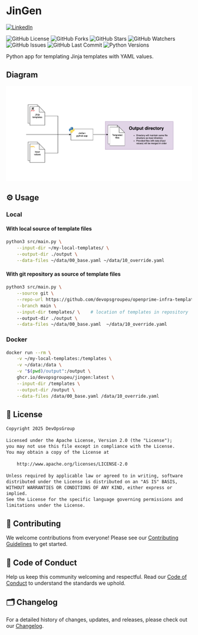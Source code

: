 # JinGen

[![LinkedIn](https://img.shields.io/badge/linkedin-%230077B5.svg?style=for-the-badge&logo=linkedin&logoColor=white)](https://www.linkedin.com/company/devopsgroup8/)

![GitHub License](https://img.shields.io/github/license/devopsgroupeu/JinGen)
![GitHub Forks](https://img.shields.io/github/forks/devopsgroupeu/JinGen)
![GitHub Stars](https://img.shields.io/github/stars/devopsgroupeu/JinGen)
![GitHub Watchers](https://img.shields.io/github/watchers/devopsgroupeu/JinGen)
![GitHub Issues](https://img.shields.io/github/issues/devopsgroupeu/JinGen)
![GitHub Last Commit](https://img.shields.io/github/last-commit/devopsgroupeu/JinGen)
![Python Versions](https://img.shields.io/pypi/pyversions/jingen)

Python app for templating Jinja templates with YAML values.

## Diagram

![JinGen diagram](./docs/img/jingen.svg "JinGen Diagram")

## ⚙️ Usage

### Local

#### With local source of template files

```sh
python3 src/main.py \
    --input-dir ~/my-local-templates/ \
    --output-dir ./output \
    --data-files ~/data/00_base.yaml ~/data/10_override.yaml
```

#### With git repository as source of template files

```sh
python3 src/main.py \
    --source git \
    --repo-url https://github.com/devopsgroupeu/openprime-infra-templates.git \
    --branch main \
    --input-dir templates/ \    # location of templates in repository
    --output-dir ./output \
    --data-files ~/data/00_base.yaml  ~/data/10_override.yaml
```

### Docker

```sh
docker run --rm \
    -v ~/my-local-templates:/templates \
    -v ~/data:/data \
    -v "$(pwd)/output":/output \
    ghcr.io/devopsgroupeu/jingen:latest \
    --input-dir /templates \
    --output-dir /output \
    --data-files /data/00_base.yaml /data/10_override.yaml
```

## 📜 License

```
Copyright 2025 DevOpsGroup

Licensed under the Apache License, Version 2.0 (the "License");
you may not use this file except in compliance with the License.
You may obtain a copy of the License at

    http://www.apache.org/licenses/LICENSE-2.0

Unless required by applicable law or agreed to in writing, software
distributed under the License is distributed on an "AS IS" BASIS,
WITHOUT WARRANTIES OR CONDITIONS OF ANY KIND, either express or implied.
See the License for the specific language governing permissions and
limitations under the License.
```

## 🤝 Contributing

We welcome contributions from everyone!
Please see our [Contributing Guidelines](CONTRIBUTING.md) to get started.

## 📜 Code of Conduct

Help us keep this community welcoming and respectful.
Read our [Code of Conduct](CODE_OF_CONDUCT.md) to understand the standards we uphold.

## 🗂️ Changelog

For a detailed history of changes, updates, and releases, please check out our [Changelog](CHANGELOG.md).
